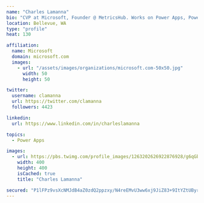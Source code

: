 ```yaml
---
name: "Charles Lamanna"
bio: "CVP at Microsoft, Founder @ MetricsHub. Works on Power Apps, Power Automate, Power Virtual Agent, Common Data Service and Dynamics 365."
location: Bellevue, WA
type: "profile"
heat: 130

affiliation:
  name: Microsoft
  domain: microsoft.com
  images:
    - url: "/assets/images/organizations/microsoft.com-50x50.jpg"
      width: 50
      height: 50

twitter:
  username: clamanna
  url: https://twitter.com/clamanna
  followers: 4423

linkedin:
  url: https://www.linkedin.com/in/charleslamanna

topics:
  - Power Apps

images:
  - url: https://pbs.twimg.com/profile_images/1263202626922876928/g6qGbHZ-_400x400.jpg
    width: 400
    height: 400
    isCached: true
    title: "Charles Lamanna"

secured: "P1lFPz9vsXcNMJdB4aZ0zdQ2ppzxy/N4reEMvU3ww6xj9JiZ83+9ItYZtUByr+AJcPTErg1ejXsVh4o654KPbDtQx3Y3OHVJFshFCppPUYOYfbSbWP48AYzX39ANR1TOGuuZFYJV//uVYmV2dnqHWYTe8oOfgcKvf5vw3fGAvUjOdHLWFiVPtSQNQ5KRRoeKoHKc3IMKvAaSlDCBbU+M5DUT3590OyvwQPucws5jsbtiOf9Y1+KQnbfTRsdvCkLtnoAUbW2sKkm+1pqX4Y2l4hMMvQ81NvprbnbsicTQUUd0dN6gX1HYgGpJ7ECHs6OEDpsnWYS368R8jq+mgG6X4CyELAcoUZn204XcTuCZxq6aVov/Pxmg0dFwzTuZt38QlCUgbzwSwoEfMQCTdfJ84TBOJGPeeYNNxPjtcx72NHQ=;XJxyM8tLsIpXo/FZPxTK+g=="
---
```



